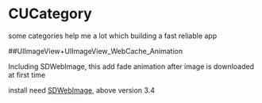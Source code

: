 CUCategory
==========

some categories help me a lot which building a fast reliable app

##UIImageView+UIImageView_WebCache_Animation

Including SDWebImage, this add fade animation after image is downloaded at first time 

install need [SDWebImage](https://github.com/rs/SDWebImage?source=c), above version 3.4
